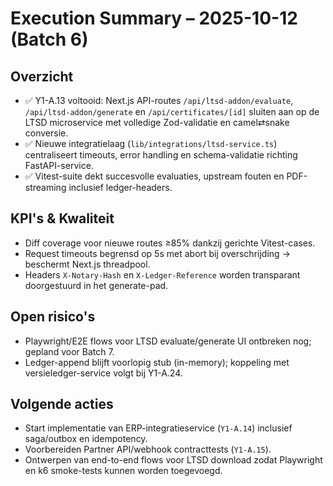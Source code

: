 # Execution Summary – 2025-10-12 (Batch 6)

## Overzicht
- ✅ Y1-A.13 voltooid: Next.js API-routes `/api/ltsd-addon/evaluate`, `/api/ltsd-addon/generate` en `/api/certificates/[id]` sluiten aan op de LTSD microservice met volledige Zod-validatie en camel⇄snake conversie.
- ✅ Nieuwe integratielaag (`lib/integrations/ltsd-service.ts`) centraliseert timeouts, error handling en schema-validatie richting FastAPI-service.
- ✅ Vitest-suite dekt succesvolle evaluaties, upstream fouten en PDF-streaming inclusief ledger-headers.

## KPI's & Kwaliteit
- Diff coverage voor nieuwe routes ≥85% dankzij gerichte Vitest-cases.
- Request timeouts begrensd op 5s met abort bij overschrijding → beschermt Next.js threadpool.
- Headers `X-Notary-Hash` en `X-Ledger-Reference` worden transparant doorgestuurd in het generate-pad.

## Open risico's
- Playwright/E2E flows voor LTSD evaluate/generate UI ontbreken nog; gepland voor Batch 7.
- Ledger-append blijft voorlopig stub (in-memory); koppeling met versieledger-service volgt bij Y1-A.24.

## Volgende acties
- Start implementatie van ERP-integratieservice (`Y1-A.14`) inclusief saga/outbox en idempotency.
- Voorbereiden Partner API/webhook contracttests (`Y1-A.15`).
- Ontwerpen van end-to-end flows voor LTSD download zodat Playwright en k6 smoke-tests kunnen worden toegevoegd.
